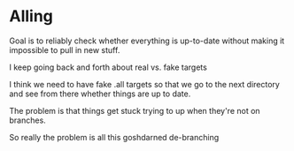 Alling
======

Goal is to reliably check whether everything is up-to-date without making it impossible to pull in new stuff.

I keep going back and forth about real vs. fake targets

I think we need to have fake .all targets so that we go to the next directory and see from there whether things are up to date.

The problem is that things get stuck trying to up when they're not on branches.

So really the problem is all this goshdarned de-branching
